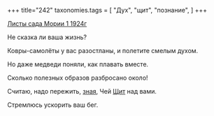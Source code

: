 +++
title="242"
taxonomies.tags = [
 "Дух",
 "щит",
 "познание",
]
+++

[Листы сада Мории 1 1924г](/agni/1924)

Не сказка ли ваша жизнь?   

Ковры-самолёты у вас разостланы, и полетите смелым духом.   

Но даже медведи поняли, как плавать вместе.   

Сколько полезных образов разбросано около!   

Считаю, надо пережить, [зная](/tags/познание), Чей [Щит](/tags/щит) над вами.   

Стремлюсь ускорить ваш бег.   

